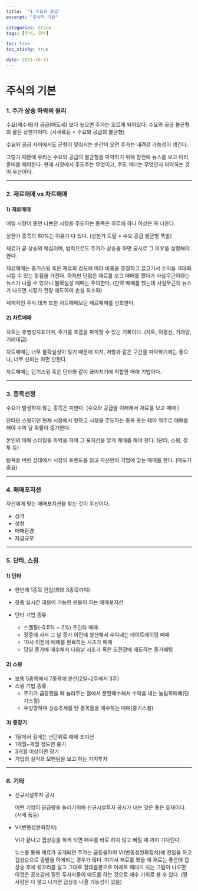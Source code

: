 ```yaml
---
title:  "1.수요와 공급"
excerpt: "주식의 기본"

categories: Stock
tags: [주식, 공부]

toc: true
toc_sticky: true

date: 2021-10-11
---
```


# 주식의 기본

### 1. 주가 상승 하락의 원리

수요(매수세)가 공급(매도세) 보다 높으면 주가는 오르게 되어있다. 수요와 공급 불균형의 끝은 상한가이다. (시세폭등 = 수요와 공급의 불균형)

수요와 공급 사이에서도 균형이 맞춰지는 순간이 오면 주가는 내려갈 가능성이 생긴다.

그렇기 때문에 우리는 수요와 공급의 불균형을 파악하기 위해 장전에 뉴스를 보고 미리 준비를 해야한다. 현재 시장에서 주도주는 무엇이고, 주도 섹터는 무엇인지 파악하는 것이 우선이다.

---

### 2. 재료매매 vs 차트매매

#### 1) 재료매매

매일 시장이 좋던 나쁘던 시장을 주도하는 종목은 하루에 하나 이상은 꼭 나온다.

상한가 종목의 80%는 이유가 다 있다. (상한가 도달 = 수요 공급 불균형 폭발)

재료가 곧 상승의 핵심이며, 법적으로도 주가가 상승을 하면 공시로 그 이유를 설명해야한다.

재료매매는 중기스윙 혹은 재료의 강도에 따라 비중을 조절하고 끌고가서 수익을 극대화 시킬 수 있는 장점을 가진다. 하지만 단점은 재료를 보고 매매를 했다가 사실무근이라는 뉴스가 나올 수 있으니 불확실성 매매는 주의한다. (만약 매매를 했는데 사실무근의 뉴스가 나오면 시장가 전량 매도하여 손실 최소화)

세계적인 주식 대가 또한 차트매매보단 재료매매를 선호한다.

#### 2) 차트매매

차트는 후행성지표이며, 주가를 흐름을 파악할 수 있는 기록이다. (차트, 이평선, 거래량, 거래대금)

차트매매는 너무 불확실성이 많기 때문에 지지, 저항과 같은 구간을 파악하기에는 좋으나, 너무 신뢰는 하면 안된다.

차트매매는 단기스윙 혹은 단타와 같이 끊어치기에 적합한 매매 기법이다.

---

### 3. 종목선정

수요가 발생하지 않는 종목은 피한다. (수요와 공급을 이해해서 재료를 보고 매매 )

단타던 스윙이던 현재 시장에서 핫하고 시장을 주도하는 종목 또는 테마 위주로 매매를 해야 수익 날 확률이 증가한다.

본인의 매매 스타일을 파악을 하여 그 포지션을 맞게 매매를 해야 한다. (단타, 스윙, 장투 등)

탐욕을 버린 상태에서 시장의 트렌드를 읽고 자신만의 기법에 맞는 매매를 한다. (매도가 중요)

---

### 4. 매매포지션

자신에게 맞는 매매포지션을 찾는 것이 우선이다.

- 성격 
- 성향
- 매매환경
- 자금규모

---

### 5. 단타, 스윙

#### 1) 단타

- 한번에 1종목 진입(최대 3종목까지)

- 장중 실시간 대응이 가능한 분들이 하는 매매포지션
- 단타 기법 종류
  - 스켈핑(-0.5% ~ 2%) 초단타 매매
  - 장중에 사서 그 날 종가 이전에 청산해서 수익내는 데이트레이딩 매매
  - 10시 이전에 매매를 완료하는 시초가 매매
  - 당일 종가에 매수해서 다음날 시초가 혹은 오전장에 매도하는 종가배팅

#### 2) 스윙

- 보통 5종목에서 7종목에 분산(2일~2주에서 3주)
- 스윙 기법 종류
  - 주가가 급등했을 때 눌러주는 잘에서 분할매수해서 수익을 내는 눌림목매매(단기스윙)
  - 우상향하며 상승추세를 탄 종목들을 매수하는 매매(중기스윙)

#### 3) 중장기

- 1달에서 길게는 년단위로 매매 포지션
- 1개월~개월 정도면 중기
- 3개월 이상이면 장기
- 기업의 실적과 모멘텀을 보고 하는 가치투자

---

### 6. 기타

- 신규시설투자 공시

  어떤 기업이 공급량을 늘리기위해 신규시설투자 공시가 내는 것은 좋은 호재이다. (시세 폭등)

- VI(변동성완화장치)

  VI가 끝나고 갭상승을 하게 되면 매수를 바로 하지 않고 빠질 때 까지 기다린다.

  뉴스를 통해 재료가 공개되면 주가는 급등을하여 VI(변동성완화장치)에 진입을 하고 갭상승으로 출발을 하게되는 경우가 많다. 여기서 재료를 봤을 때 재료는 좋은데 갭상승 후에 윗꼬리를 달고 그대로 장대음봉으로 아래로 패대기 치는 그림이 나오면 이것은 공포감에 질린 투자자들이 매도를 하는 것으로 매수 기회로 볼 수 있다. (팔 사람은 다 팔고 나가면 급상승 나올 가능성이 있음)
